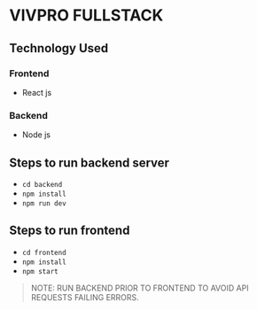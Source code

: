 # VIVPRO FULLSTACK

## Technology Used

### Frontend

- React js

### Backend

- Node js

## Steps to run backend server

- `cd backend`
- `npm install`
- `npm run dev`

## Steps to run frontend

- `cd frontend`
- `npm install`
- `npm start`

> NOTE: RUN BACKEND PRIOR TO FRONTEND TO AVOID API REQUESTS FAILING ERRORS.
